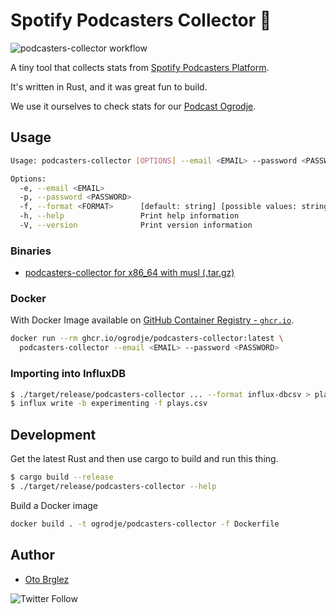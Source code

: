 # Spotify Podcasters Collector 🦀

![podcasters-collector workflow](https://github.com/ogrodje/podcasters-collector/actions/workflows/rust-docker.yml/badge.svg)

A tiny tool that collects stats from [Spotify Podcasters Platform](https://podcasters.spotify.com/).

It's written in Rust, and it was great fun to build.

We use it ourselves to check stats for our [Podcast Ogrodje](https://anchor.fm/ogrodje).

## Usage

```bash
Usage: podcasters-collector [OPTIONS] --email <EMAIL> --password <PASSWORD>

Options:
  -e, --email <EMAIL>
  -p, --password <PASSWORD>
  -f, --format <FORMAT>      [default: string] [possible values: string, csv, influx-dbcsv, json]
  -h, --help                 Print help information
  -V, --version              Print version information
```

### Binaries

- [podcasters-collector for x86_64 with musl (.tar.gz)](https://github.com/ogrodje/podcasters-collector/releases/download/refs%2Fheads%2Fmaster/podcasters-collector-x86_64-unknown-linux-musl.tar.gz)

### Docker

With Docker Image available on [GitHub Container Registry - `ghcr.io`][ghcr-podcasters-collector].

```bash
docker run --rm ghcr.io/ogrodje/podcasters-collector:latest \
  podcasters-collector --email <EMAIL> --password <PASSWORD>
```

### Importing into InfluxDB

```bash
$ ./target/release/podcasters-collector ... --format influx-dbcsv > plays.csv
$ influx write -b experimenting -f plays.csv
```

## Development

Get the latest Rust and then use cargo to build and run this thing.

```bash
$ cargo build --release
$ ./target/release/podcasters-collector --help
```

Build a Docker image

```bash
docker build . -t ogrodje/podcasters-collector -f Dockerfile
```

## Author

- [Oto Brglez](https://github.com/otobrglez)

![Twitter Follow](https://img.shields.io/twitter/follow/otobrglez?style=social)

[ghcr-podcasters-collector]: https://github.com/ogrodje/podcasters-collector/pkgs/container/podcasters-collector

